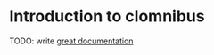 # Introduction to clomnibus

TODO: write [great documentation](http://jacobian.org/writing/what-to-write/)
